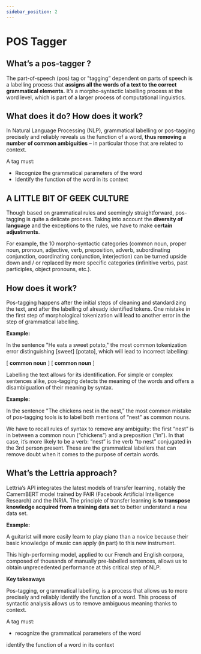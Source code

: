 ```yaml
---
sidebar_position: 2
---
```


# POS Tagger

## What’s a pos-tagger ?

The part-of-speech (pos) tag or "tagging” dependent on parts of speech is a labelling process that **assigns all the words of a text to the correct grammatical elements.** It’s a morpho-syntactic labelling process at the word level, which is part of a larger process of computational linguistics.

## What does it do? How does it work?

In Natural Language Processing (NLP), grammatical labelling or pos-tagging precisely and reliably reveals us the function of a word, **thus removing a number of common ambiguities** – in particular those that are related to context.

A tag must:

- Recognize the grammatical parameters of the word
- Identify the function of the word in its context

## A LITTLE BIT OF GEEK CULTURE

Though based on grammatical rules and seemingly straightforward, pos-tagging is quite a delicate process. Taking into account the **diversity of language** and the exceptions to the rules, we have to make **certain adjustments**.

For example, the 10 morpho-syntactic categories (common noun, proper noun, pronoun, adjective, verb, preposition, adverb, subordinating conjunction, coordinating conjunction, interjection) can be turned upside down and / or replaced by more specific categories (infinitive verbs, past participles, object pronouns, etc.).

## How does it work? 

Pos-tagging happens after the initial steps of cleaning and standardizing the text, and after the labelling of already identified tokens. One mistake in the first step of morphological tokenization will lead to another error in the step of grammatical labelling.

**Example:**

In the sentence "He eats a sweet potato," the most common tokenization error distinguishing [sweet] [potato], which will lead to incorrect labelling:

[ **common noun** ] [ **common noun** ]

Labelling the text allows for its identification. For simple or complex sentences alike, pos-tagging detects the meaning of the words and offers a disambiguation of their meaning by syntax.

**Example:**

In the sentence "The chickens nest in the nest,” the most common mistake of pos-tagging tools is to label both mentions of “nest” as common nouns.

We have to recall rules of syntax to remove any ambiguity: the first “nest” is in between a common noun (“chickens”) and a preposition (“in”). In that case, it’s more likely to be a verb: “nest” is the verb “to nest” conjugated in the 3rd person present. These are the grammatical labellers that can remove doubt when it comes to the purpose of certain words.

## What’s the Lettria approach?

Lettria’s API integrates the latest models of transfer learning, notably the CamemBERT model trained by FAIR (Facebook Artificial Intelligence Research) and the INRIA. The principle of transfer learning is **to transpose knowledge acquired from a training data set** to better understand a new data set.

**Example:**

A guitarist will more easily learn to play piano than a novice because their basic knowledge of music can apply (in part) to this new instrument.

This high-performing model, applied to our French and English corpora, composed of thousands of manually pre-labelled sentences, allows us to obtain unprecedented performance at this critical step of NLP.

**Key takeaways**

Pos-tagging, or grammatical labelling, is a process that allows us to more precisely and reliably identify the function of a word. This process of syntactic analysis allows us to remove ambiguous meaning thanks to context.

A tag must:

- recognize the grammatical parameters of the word

identify the function of a word in its context